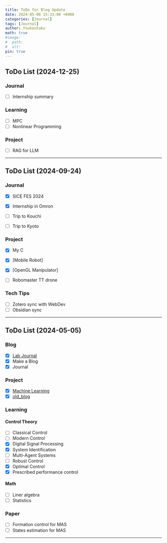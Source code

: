 ```yaml
---
title: ToDo for Blog Update
date: 2024-05-06 15:33:00 +0900
categories: [Journal]
tags: [Journal]
author: Youkoutaku
math: true
#image:
#  path:
#  alt:
pin: true
---
```


## ToDo List (2024-12-25)
### Journal
- [ ] Internship summary

### Learning
- [ ] MPC
- [ ] Nonlinear Programming

### Project
- [ ] RAG for LLM

---
## ToDo List (2024-09-24)

### Journal

- [x] SICE FES 2024
- [x] Internship in Omron
- [ ] Trip to Kouchi
- [ ] Trip to Kyoto


### Project
- [x] My C
- [x] [Mobile Robot] 
- [x] [OpenGL Manipulator]
- [ ] Robomaster TT drone


### Tech Tips
- [ ] Zotero sync with WebDev
- [ ] Obsidian sync

---

## ToDo List (2024-05-05)
### Blog

- [x] [Lab Journal](https://youkoutaku.notion.site/Lab-Journal-cde43795142d448ab96cb0233225cf6b?pvs=4)
- [x] Make a Blog
- [x] Journal

### Project

- [x] [Machine Learning](https://github.com/youkoutaku/Machine-Learning)
- [x] [old_blog](https://github.com/youkoutaku/youkoutaku_ole_blog)

### Learning

#### Control Theory

- [ ] Classical Control
- [ ] Modern Control
- [x] Digital Signal Processing
- [x] System Identification
- [ ] Multi-Agent Systems
- [ ] Robust Control
- [x] Optimal Control
- [x] Prescribed performance control

#### Math

- [ ] Liner algebra
- [ ] Statistics

### Paper

- [ ] Formation control for MAS
- [ ] States estimation for MAS

---